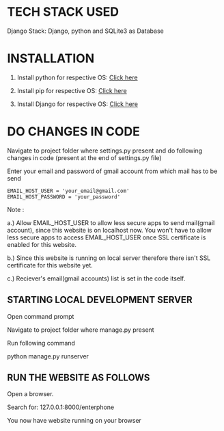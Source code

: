 # TECH STACK USED
Django Stack: Django, python and SQLite3 as Database

# INSTALLATION
1. Install python for respective OS: [Click here]( https://www.python.org/downloads/)

2. Install pip for respective OS: [Click here]( https://www.makeuseof.com/tag/install-pip-for-python/)

3. Install Django for respective OS: [Click here](https://www.thecrazyprogrammer.com/2018/09/how-to-install-django.html)

# DO CHANGES IN CODE
Navigate to project folder where settings.py present and do following changes in code (present at the end of settings.py file)

Enter your email and password of gmail account from which mail has to be send
```
EMAIL_HOST_USER = 'your_email@gmail.com'
EMAIL_HOST_PASSWORD = 'your_password'
```

Note :

a.) Allow EMAIL_HOST_USER to allow less secure apps to send mail(gmail account), since this website is on localhost now. You won't have to allow less secure apps to access EMAIL_HOST_USER once SSL certificate is enabled for this website.

b.) Since this website is running on local server therefore there isn't SSL certificate for this website yet.

c.) Reciever's email(gmail accounts) list is set in the code itself.

## STARTING LOCAL DEVELOPMENT SERVER
Open command prompt

Navigate to project folder where manage.py present

Run following command

 python manage.py runserver  

## RUN THE WEBSITE AS FOLLOWS
Open a browser.

Search for: 127.0.0.1:8000/enterphone

You now have website running on your browser

